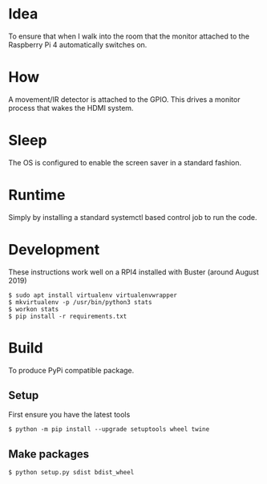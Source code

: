 Idea
====
To ensure that when I walk into the room that the monitor attached to the Raspberry Pi 4 automatically switches on. 

How
===
A movement/IR detector is attached to the GPIO.  This drives a monitor process that wakes the HDMI system.  

Sleep
=====
The OS is configured to enable the screen saver in a standard fashion. 

Runtime
=======
Simply by installing a standard systemctl based control job to run the code. 

Development
===========
These instructions work well on a RPI4 installed with Buster (around August 2019)

    $ sudo apt install virtualenv virtualenvwrapper    
    $ mkvirtualenv -p /usr/bin/python3 stats
    $ workon stats
    $ pip install -r requirements.txt


Build
=====
To produce PyPi compatible package. 

Setup
-----
First ensure you have the latest tools 

    $ python -m pip install --upgrade setuptools wheel twine

Make packages
-------------

    $ python setup.py sdist bdist_wheel